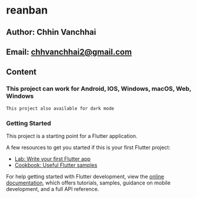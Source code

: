 # reanban
## Author: Chhin Vanchhai
## Email: chhvanchhai2@gmail.com
## Content
### This project can work for Android, IOS, Windows, macOS, Web, Windows
```
This project also available for dark mode
```
### Getting Started

This project is a starting point for a Flutter application.

A few resources to get you started if this is your first Flutter project:

- [Lab: Write your first Flutter app](https://docs.flutter.dev/get-started/codelab)
- [Cookbook: Useful Flutter samples](https://docs.flutter.dev/cookbook)

For help getting started with Flutter development, view the
[online documentation](https://docs.flutter.dev/), which offers tutorials,
samples, guidance on mobile development, and a full API reference.

